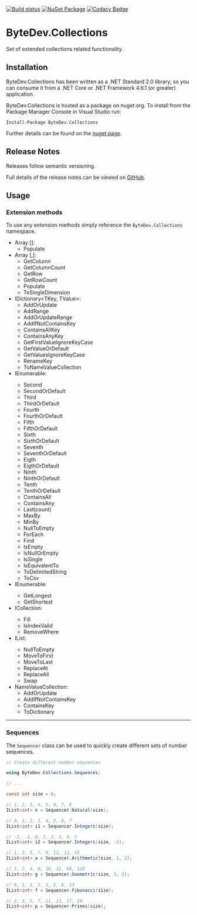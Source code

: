 [![Build status](https://ci.appveyor.com/api/projects/status/github/bytedev/ByteDev.Collections?branch=master&svg=true)](https://ci.appveyor.com/project/bytedev/ByteDev-Collections/branch/master)
[![NuGet Package](https://img.shields.io/nuget/v/ByteDev.Collections.svg)](https://www.nuget.org/packages/ByteDev.Collections)
[![Codacy Badge](https://api.codacy.com/project/badge/Grade/030a2d92bb2d4099962084f90dacfed0)](https://www.codacy.com/manual/ByteDev/ByteDev.Collections?utm_source=github.com&amp;utm_medium=referral&amp;utm_content=ByteDev/ByteDev.Collections&amp;utm_campaign=Badge_Grade)

# ByteDev.Collections

Set of extended collections related functionality.

## Installation

ByteDev.Collections has been written as a .NET Standard 2.0 library, so you can consume it from a .NET Core or .NET Framework 4.6.1 (or greater) application.

ByteDev.Collections is hosted as a package on nuget.org.  To install from the Package Manager Console in Visual Studio run:

`Install-Package ByteDev.Collections`

Further details can be found on the [nuget page](https://www.nuget.org/packages/ByteDev.Collections/).

## Release Notes

Releases follow semantic versioning.

Full details of the release notes can be viewed on [GitHub](https://github.com/ByteDev/ByteDev.Collections/blob/master/docs/RELEASE-NOTES.md).

## Usage

### Extension methods

To use any extension methods simply reference the `ByteDev.Collections` namespace.

- Array []:
  - Populate
- Array [,]:
  - GetColumn
  - GetColumnCount
  - GetRow
  - GetRowCount
  - Populate
  - ToSingleDimension
- IDictionary<TKey, TValue>:
  - AddOrUpdate
  - AddRange
  - AddOrUpdateRange
  - AddIfNotContainsKey
  - ContainsAllKey
  - ContainsAnyKey
  - GetFirstValueIgnoreKeyCase  
  - GetValueOrDefault
  - GetValuesIgnoreKeyCase
  - RenameKey
  - ToNameValueCollection
- IEnumerable<T>:
  - Second
  - SecondOrDefault
  - Third
  - ThirdOrDefault
  - Fourth
  - FourthOrDefault
  - Fifth
  - FifthOrDefault
  - Sixth
  - SixthOrDefault
  - Seventh
  - SeventhOrDefault
  - Eigth
  - EigthOrDefault
  - Ninth
  - NinthOrDefault
  - Tenth
  - TenthOrDefault
  - ContainsAll
  - ContainsAny
  - Last(count)
  - MaxBy
  - MinBy
  - NullToEmpty
  - ForEach
  - Find
  - IsEmpty
  - IsNullOrEmpty
  - IsSingle
  - IsEquivalentTo
  - ToDelimitedString
  - ToCsv
- IEnumerable<string>:
  - GetLongest
  - GetShortest 
- ICollection<T>:
  - Fill
  - IsIndexValid
  - RemoveWhere
- IList<T>:
  - NullToEmpty
  - MoveToFirst
  - MoveToLast
  - ReplaceAt
  - ReplaceAll
  - Swap
- NameValueCollection: 
  - AddOrUpdate
  - AddIfNotContainsKey
  - ContainsKey
  - ToDictionary

---

### Sequences

The `Sequencer` class can be used to quickly create different sets of number sequences.

```csharp
// Create different number sequences

using ByteDev.Collections.Sequences;

// ...

const int size = 8;

// 1, 2, 3, 4, 5, 6, 7, 8
IList<int> n = Sequencer.Natural(size);   

// 0, 1, 2, 3, 4, 5, 6, 7
IList<int> i1 = Sequencer.Integers(size);  

// -2, -1, 0, 1, 2, 3, 4, 5
IList<int> i2 = Sequencer.Integers(size, -2);

// 1, 3, 5, 7, 9, 11, 13, 15
IList<int> a = Sequencer.Arithmetic(size, 1, 2);

// 1, 2, 4, 8, 16, 32, 64, 128
IList<int> g = Sequencer.Geometric(size, 1, 2);

// 0, 1, 1, 2, 3, 5, 8, 13
IList<int> f = Sequencer.Fibonacci(size);

// 2, 3, 5, 7, 11, 13, 17, 19
IList<int> p = Sequencer.Primes(size);
```